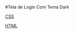 #Tela de Login Com Tema Dark

[CSS](https://www.w3schools.com/css/default.asp)

[HTML](https://www.w3schools.com/html/default.asp)
